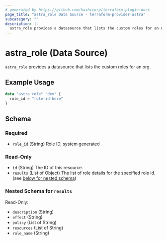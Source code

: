 ```yaml
---
# generated by https://github.com/hashicorp/terraform-plugin-docs
page_title: "astra_role Data Source - terraform-provider-astra"
subcategory: ""
description: |-
  astra_role provides a datasource that lists the custom roles for an org.
---
```


# astra_role (Data Source)

`astra_role` provides a datasource that lists the custom roles for an org.

## Example Usage

```terraform
data "astra_role" "dev" {
  role_id = "role-id-here"
}
```

<!-- schema generated by tfplugindocs -->
## Schema

### Required

- `role_id` (String) Role ID, system generated

### Read-Only

- `id` (String) The ID of this resource.
- `results` (List of Object) The list of role details for the specified role id. (see [below for nested schema](#nestedatt--results))

<a id="nestedatt--results"></a>
### Nested Schema for `results`

Read-Only:

- `description` (String)
- `effect` (String)
- `policy` (List of String)
- `resources` (List of String)
- `role_name` (String)


